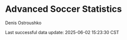 # Advanced Soccer Statistics
Denis Ostroushko

<!-- gfm -->

Last successful data update: 2025-06-02 15:23:30 CST

